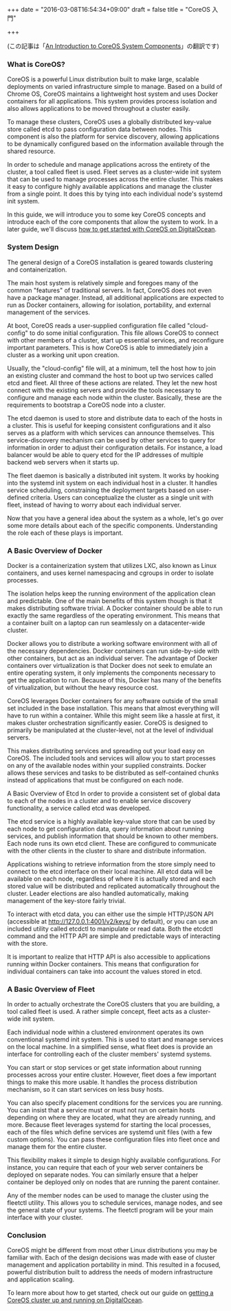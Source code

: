 +++
date = "2016-03-08T16:54:34+09:00"
draft = false
title = "CoreOS 入門"

+++

(この記事は「[An Introduction to CoreOS System Components](https://www.digitalocean.com/community/tutorials/an-introduction-to-coreos-system-components)」の翻訳です)

### What is CoreOS?

CoreOS is a powerful Linux distribution built to make large, scalable deployments on varied infrastructure simple to manage. Based on a build of Chrome OS, CoreOS maintains a lightweight host system and uses Docker containers for all applications. This system provides process isolation and also allows applications to be moved throughout a cluster easily.

To manage these clusters, CoreOS uses a globally distributed key-value store called etcd to pass configuration data between nodes. This component is also the platform for service discovery, allowing applications to be dynamically configured based on the information available through the shared resource.

In order to schedule and manage applications across the entirety of the cluster, a tool called fleet is used. Fleet serves as a cluster-wide init system that can be used to manage processes across the entire cluster. This makes it easy to configure highly available applications and manage the cluster from a single point. It does this by tying into each individual node's systemd init system.

In this guide, we will introduce you to some key CoreOS concepts and introduce each of the core components that allow the system to work. In a later guide, we'll discuss [how to get started with CoreOS on DigitalOcean](https://www.digitalocean.com/community/tutorials/how-to-set-up-a-coreos-cluster-on-digitalocean).

### System Design

The general design of a CoreOS installation is geared towards clustering and containerization.

The main host system is relatively simple and foregoes many of the common "features" of traditional servers. In fact, CoreOS does not even have a package manager. Instead, all additional applications are expected to run as Docker containers, allowing for isolation, portability, and external management of the services.

At boot, CoreOS reads a user-supplied configuration file called "cloud-config" to do some initial configuration. This file allows CoreOS to connect with other members of a cluster, start up essential services, and reconfigure important parameters. This is how CoreOS is able to immediately join a cluster as a working unit upon creation.

Usually, the "cloud-config" file will, at a minimum, tell the host how to join an existing cluster and command the host to boot up two services called etcd and fleet. All three of these actions are related. They let the new host connect with the existing servers and provide the tools necessary to configure and manage each node within the cluster. Basically, these are the requirements to bootstrap a CoreOS node into a cluster.

The etcd daemon is used to store and distribute data to each of the hosts in a cluster. This is useful for keeping consistent configurations and it also serves as a platform with which services can announce themselves. This service-discovery mechanism can be used by other services to query for information in order to adjust their configuration details. For instance, a load balancer would be able to query etcd for the IP addresses of multiple backend web servers when it starts up.

The fleet daemon is basically a distributed init system. It works by hooking into the systemd init system on each individual host in a cluster. It handles service scheduling, constraining the deployment targets based on user-defined criteria. Users can conceptualize the cluster as a single unit with fleet, instead of having to worry about each individual server.

Now that you have a general idea about the system as a whole, let's go over some more details about each of the specific components. Understanding the role each of these plays is important.

### A Basic Overview of Docker

Docker is a containerization system that utilizes LXC, also known as Linux containers, and uses kernel namespacing and cgroups in order to isolate processes.

The isolation helps keep the running environment of the application clean and predictable. One of the main benefits of this system though is that it makes distributing software trivial. A Docker container should be able to run exactly the same regardless of the operating environment. This means that a container built on a laptop can run seamlessly on a datacenter-wide cluster.

Docker allows you to distribute a working software environment with all of the necessary dependencies. Docker containers can run side-by-side with other containers, but act as an individual server. The advantage of Docker containers over virtualization is that Docker does not seek to emulate an entire operating system, it only implements the components necessary to get the application to run. Because of this, Docker has many of the benefits of virtualization, but without the heavy resource cost.

CoreOS leverages Docker containers for any software outside of the small set included in the base installation. This means that almost everything will have to run within a container. While this might seem like a hassle at first, it makes cluster orchestration significantly easier. CoreOS is designed to primarily be manipulated at the cluster-level, not at the level of individual servers.

This makes distributing services and spreading out your load easy on CoreOS. The included tools and services will allow you to start processes on any of the available nodes within your supplied constraints. Docker allows these services and tasks to be distributed as self-contained chunks instead of applications that must be configured on each node.

A Basic Overview of Etcd
In order to provide a consistent set of global data to each of the nodes in a cluster and to enable service discovery functionality, a service called etcd was developed.

The etcd service is a highly available key-value store that can be used by each node to get configuration data, query information about running services, and publish information that should be known to other members. Each node runs its own etcd client. These are configured to communicate with the other clients in the cluster to share and distribute information.

Applications wishing to retrieve information from the store simply need to connect to the etcd interface on their local machine. All etcd data will be available on each node, regardless of where it is actually stored and each stored value will be distributed and replicated automatically throughout the cluster. Leader elections are also handled automatically, making management of the key-store fairly trivial.

To interact with etcd data, you can either use the simple HTTP/JSON API (accessible at http://127.0.0.1:4001/v2/keys/ by default), or you can use an included utility called etcdctl to manipulate or read data. Both the etcdctl command and the HTTP API are simple and predictable ways of interacting with the store.

It is important to realize that HTTP API is also accessible to applications running within Docker containers. This means that configuration for individual containers can take into account the values stored in etcd.

### A Basic Overview of Fleet

In order to actually orchestrate the CoreOS clusters that you are building, a tool called fleet is used. A rather simple concept, fleet acts as a cluster-wide init system.

Each individual node within a clustered environment operates its own conventional systemd init system. This is used to start and manage services on the local machine. In a simplified sense, what fleet does is provide an interface for controlling each of the cluster members' systemd systems.

You can start or stop services or get state information about running processes across your entire cluster. However, fleet does a few important things to make this more usable. It handles the process distribution mechanism, so it can start services on less busy hosts.

You can also specify placement conditions for the services you are running. You can insist that a service must or must not run on certain hosts depending on where they are located, what they are already running, and more. Because fleet leverages systemd for starting the local processes, each of the files which define services are systemd unit files (with a few custom options). You can pass these configuration files into fleet once and manage them for the entire cluster.

This flexibility makes it simple to design highly available configurations. For instance, you can require that each of your web server containers be deployed on separate nodes. You can similarly ensure that a helper container be deployed only on nodes that are running the parent container.

Any of the member nodes can be used to manage the cluster using the fleetctl utility. This allows you to schedule services, manage nodes, and see the general state of your systems. The fleetctl program will be your main interface with your cluster.

### Conclusion

CoreOS might be different from most other Linux distributions you may be familiar with. Each of the design decisions was made with ease of cluster management and application portability in mind. This resulted in a focused, powerful distribution built to address the needs of modern infrastructure and application scaling.

To learn more about how to get started, check out our guide on [getting a CoreOS cluster up and running on DigitalOcean](https://www.digitalocean.com/community/tutorials/how-to-set-up-a-coreos-cluster-on-digitalocean).
